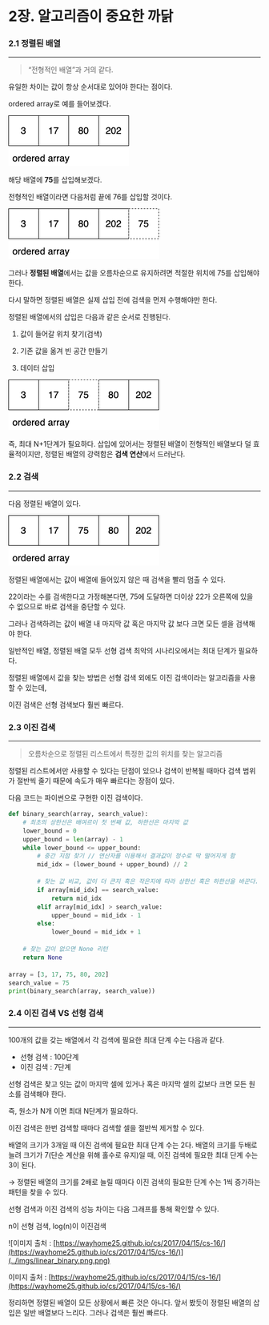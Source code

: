 # 2장. 알고리즘이 중요한 까닭

### 2.1 정렬된 배열

---

> “전형적인 배열”과 거의 같다.

유일한 차이는 값이 항상 순서대로 있어야 한다는 점이다.
> 

ordered array로 예를 들어보겠다.

![ordered_array.png](../imgs/ordered_array.png)

해당 배열에 **75**를 삽입해보겠다.

전형적인 배열이라면 다음처럼 끝에 76를 삽입할 것이다.

![ordered_array_2.png](../imgs/ordered_array_2.png)

그러나 **정렬된 배열**에서는 값을 오름차순으로 유지하려면 적절한 위치에 75를 삽입해야 한다.

다시 말하면 정렬된 배열은 실제 삽입 전에 검색을 먼저 수행해야만 한다.

정렬된 배열에서의 삽입은 다음과 같은 순서로 진행된다.

1. 값이 들어갈 위치 찾기(검색)

2. 기존 값을 옮겨 빈 공간 만들기

3. 데이터 삽입

![ordered_array_3.png](../imgs/ordered_array_3.png)

즉, 최대 N+1단계가 필요하다. 삽입에 있어서는 정렬된 배열이 전형적인 배열보다 덜 효율적이지만, 정렬된 배열의 강력함은 **검색 연산**에서 드러난다.

### 2.2 검색

---

다음 정렬된 배열이 있다.

![ordered_array_4.png](../imgs/ordered_array_4.png)

정렬된 배열에서는 값이 배열에 들어있지 않은 때 검색을 빨리 멈출 수 있다.

22이라는 수를 검색한다고 가정해본다면, 75에 도달하면 더이상 22가 오른쪽에 있을 수 없으므로 바로 검색을 중단할 수 있다.

그러나 검색하려는 값이 배열 내 마지막 값 혹은 마지막 값 보다 크면 모든 셀을 검색해야 한다.

일반적인 배열, 정렬된 배열 모두 선형 검색 최악의 시나리오에서는 최대 단계가 필요하다.

정렬된 배열에서 값을 찾는 방법은 선형 검색 외에도 이진 검색이라는 알고리즘을 사용할 수 있는데,

이진 검색은 선형 검색보다 훨씬 빠르다.

### 2.3 이진 검색

---

> 오름차순으로 정렬된 리스트에서 특정한 값의 위치를 찾는 알고리즘

정렬된 리스트에서만 사용할 수 있다는 단점이 있으나 검색이 반복될 때마다 검색 범위가 절반씩 줄기 때문에 속도가 매우 빠르다는 장점이 있다.
> 

다음 코드는 파이썬으로 구현한 이진 검색이다.

```python
def binary_search(array, search_value):
    # 최초의 상한선은 배여르이 첫 번째 값, 하한선은 마지막 값
    lower_bound = 0
    upper_bound = len(array) - 1
    while lower_bound <= upper_bound:
        # 중간 지점 찾기 // 연산자를 이용해서 결과값이 정수로 딱 떨어지게 함
        mid_idx = (lower_bound + upper_bound) // 2

        # 찾는 값 비교, 값이 더 큰지 혹은 작은지에 따라 상한선 혹은 하한선을 바꾼다.
        if array[mid_idx] == search_value:
            return mid_idx
        elif array[mid_idx] > search_value:
            upper_bound = mid_idx - 1
        else:
            lower_bound = mid_idx + 1
    
    # 찾는 값이 없으면 None 리턴
    return None

array = [3, 17, 75, 80, 202]
search_value = 75
print(binary_search(array, search_value))
```

### 2.4 이진 검색 VS 선형 검색

---

100개의 값을 갖는 배열에서 각 검색에 필요한 최대 단계 수는 다음과 같다.

- 선형 검색 : 100단계
- 이진 검색 : 7단계

선형 검색은 찾고 잇는 값이 마지막 셀에 있거나 혹은 마지막 셀의 값보다 크면 모든 원소를 검색해야 한다.

즉, 원소가 N개 이면 최대 N단계가 필요하다.

이진 검색은 한번 검색할 때마다 검색할 셀을 절반씩 제거할 수 있다.

배열의 크기가 3개일 때 이진 검색에 필요한 최대 단계 수는 2다. 배열의 크기를 두배로 늘려 크기가 7(단순 계산을 위해 홀수로 유지)일 때, 이진 검색에 필요한 최대 단계 수는 3이 된다.

→ 정렬된 배열의 크기를 2배로 늘릴 때마다 이진 검색의 필요한 단계 수는 1씩 증가하는 패턴을 찾을 수 있다.

선형 검색과 이진 검색의 성능 차이는 다음 그래프를 통해 확인할 수 있다.

n이 선형 검색, log(n)이 이진검색

![이미지 출처 : [https://wayhome25.github.io/cs/2017/04/15/cs-16/](https://wayhome25.github.io/cs/2017/04/15/cs-16/)](../imgs/linear_binary.png.png)

이미지 출처 : [https://wayhome25.github.io/cs/2017/04/15/cs-16/](https://wayhome25.github.io/cs/2017/04/15/cs-16/)

정리하면 정렬된 배열이 모든 상황에서 빠른 것은 아니다. 앞서 봤듯이 정렬된 배열의 삽입은 일반 배열보다 느리다. 그러나 검색은 훨씬 빠르다.